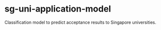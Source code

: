 # sg-uni-application-model
Classification model to predict acceptance results to Singapore universities.
